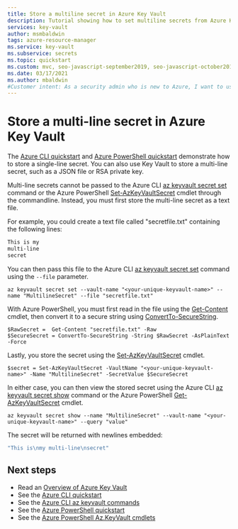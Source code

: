 ```yaml
---
title: Store a multiline secret in Azure Key Vault
description: Tutorial showing how to set multiline secrets from Azure Key Vault using Azure CLI and PowerShell
services: key-vault
author: msmbaldwin
tags: azure-resource-manager
ms.service: key-vault
ms.subservice: secrets
ms.topic: quickstart
ms.custom: mvc, seo-javascript-september2019, seo-javascript-october2019, devx-track-azurecli, devx-track-azurepowershell, mode-other
ms.date: 03/17/2021
ms.author: mbaldwin
#Customer intent: As a security admin who is new to Azure, I want to use Key Vault to securely store keys and passwords in Azure
---
```

# Store a multi-line secret in Azure Key Vault

The [Azure CLI quickstart](quick-create-cli.md) and [Azure PowerShell quickstart](quick-create-powershell.md) demonstrate how to store a single-line secret.   You can also use Key Vault to store a multi-line secret, such as a JSON file or RSA private key.

Multi-line secrets cannot be passed to the Azure CLI [az keyvault secret set](/cli/azure/keyvault/secret#az-keyvault-secret-set) command or the Azure PowerShell [Set-AzKeyVaultSecret](/powershell/module/az.keyvault/set-azkeyvaultsecret) cmdlet through the commandline. Instead, you must first store the multi-line secret as a text file. 

For example, you could create a text file called "secretfile.txt" containing the following lines:

```bash
This is my
multi-line
secret
```

You can then pass this file to the Azure CLI [az keyvault secret set](/cli/azure/keyvault/secret#az-keyvault-secret-set) command using the `--file` parameter.

```azurecli-interactive
az keyvault secret set --vault-name "<your-unique-keyvault-name>" --name "MultilineSecret" --file "secretfile.txt"
```

With Azure PowerShell, you must first read in the file using the [Get-Content](/powershell/module/microsoft.powershell.management/get-content) cmdlet, then convert it to a secure string using [ConvertTo-SecureString](/powershell/module/microsoft.powershell.security/convertto-securestring). 

```azurepowershell-interactive
$RawSecret =  Get-Content "secretfile.txt" -Raw
$SecureSecret = ConvertTo-SecureString -String $RawSecret -AsPlainText -Force
```

Lastly, you store the secret using the [Set-AzKeyVaultSecret](/powershell/module/az.keyvault/set-azkeyvaultsecret) cmdlet.

```azurepowershell-interactive
$secret = Set-AzKeyVaultSecret -VaultName "<your-unique-keyvault-name>" -Name "MultilineSecret" -SecretValue $SecureSecret
```

In either case, you can then view the stored secret using the Azure CLI [az keyvault secret show](/cli/azure/keyvault/secret#az-keyvault-secret-show) command or the Azure PowerShell [Get-AzKeyVaultSecret](/powershell/module/az.keyvault/get-azkeyvaultsecret) cmdlet.

```azurecli-interactive
az keyvault secret show --name "MultilineSecret" --vault-name "<your-unique-keyvault-name>" --query "value"
```

The secret will be returned with newlines embedded:

```bash
"This is\nmy multi-line\nsecret"
```

## Next steps

- Read an [Overview of Azure Key Vault](../general/overview.md)
- See the [Azure CLI quickstart](quick-create-cli.md)
- See the [Azure CLI az keyvault commands](/cli/azure/keyvault)
- See the [Azure PowerShell quickstart](quick-create-powershell.md)
- See the [Azure PowerShell Az.KeyVault cmdlets](/powershell/module/az.keyvault#key-vault)
